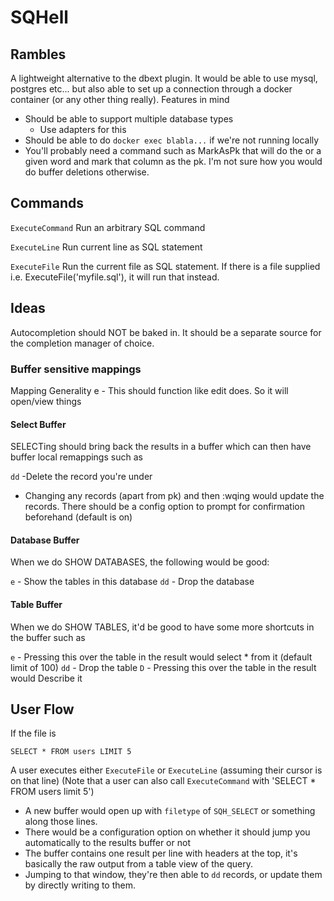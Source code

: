# SQHell

## Rambles

A lightweight alternative to the dbext plugin. It would be able to use mysql, postgres etc... but also able to set up a connection through a docker container (or any other thing really). Features in mind

- Should be able to support multiple database types
  - Use adapters for this
- Should be able to do `docker exec blabla...` if we're not running locally
- You'll probably need a command such as MarkAsPk that will do the <cword> or a given word and mark that column as the pk.
  I'm not sure how you would do buffer deletions otherwise.

## Commands

`ExecuteCommand`
Run an arbitrary SQL command

`ExecuteLine`
Run current line as SQL statement

`ExecuteFile`
Run the current file as SQL statement. 
If there is a file supplied i.e. ExecuteFile('myfile.sql'), it will run that instead.

## Ideas

Autocompletion should NOT be baked in. It should be a separate source for the completion manager of choice.
### Buffer sensitive mappings

Mapping Generality
e - This should function like edit does. So it will open/view things

#### Select Buffer
SELECTing should bring back the results in a buffer which can then have buffer local remappings such as

`dd` -Delete the record you're under
- Changing any records (apart from pk) and then :wqing would update the records.  There should be a config option to prompt for confirmation beforehand (default is on)

#### Database Buffer

When we do SHOW DATABASES, the following would be good:

`e` - Show the tables in this database
`dd` - Drop the database

#### Table Buffer
When we do SHOW TABLES, it'd be good to have some more shortcuts in the buffer such as

`e` - Pressing this over the table in the result would select * from it (default limit of 100)
`dd` - Drop the table
`D` - Pressing this over the table in the result would Describe it

## User Flow

If the file is

`SELECT * FROM users LIMIT 5`

A user executes either `ExecuteFile` or `ExecuteLine` (assuming their cursor is on that line)
(Note that a user can also call `ExecuteCommand` with 'SELECT * FROM users limit 5')

- A new buffer would open up with `filetype` of `SQH_SELECT` or something along those lines.
- There would be a configuration option on whether it should jump you automatically to the results buffer or not
- The buffer contains one result per line with headers at the top, it's basically the raw output from
  a table view of the query.
- Jumping to that window, they're then able to `dd` records, or update them by directly writing to them.

